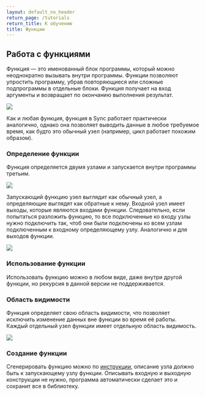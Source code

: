 ```yaml
---
layout: default_no_header
return_page: /tutorials
return_title: К обучению
title: Функции
---
```

## Работа с функциями

Функция — это именованный блок программы, который можно неоднократно вызывать внутри программы. Функции позволяют
упростить программу, убрав повторяющиеся или сложные подпрограммы в отдельные блоки. Функция получает на вход аргументы
и возвращает по окончанию выполнения результат.

<img src="{{site.baseurl}}/resources/tutorials/functions/01_run_func.png"/>

Как и любая функция, функция в Sync работает практически аналогично, однако она позволяет выводить данные в любое требуемое
время, как будто это обычный узел (например, цикл работает похожим образом).

### Определение функции

Функция определяется двумя узлами и запускается внутри программы третьим.

<img src="{{site.baseurl}}/resources/tutorials/functions/02_init_func.png"/>

Запускающий функцию узел выглядит как обычный узел, а определяющие выглядят как обратные к нему. 
Входной узел имеет выходы, которые являются входами функции. Следовательно, если попытаться разложить функцию,
то все подключенные ко входу узлы нужно подключить так, чтоб они были подключены ко всем узлам подключенным к входному 
определяющему узлу. Аналогично и для выходов функции.

<img src="{{site.baseurl}}/resources/tutorials/functions/03_dis_func.png"/>

### Использование функции

Использовать функцию можно в любом виде, даже внутри другой функции, но рекурсия в данной версии не поддерживается.

### Область видимости

Функция определяет свою область видимости, что позволяет исключить изменение данных вне функции во время её работы.
Каждый отдельный узел функции имеет отдельную область видимость.

<img src="{{site.baseurl}}/resources/tutorials/functions/04_scope.png"/>

### Создание функции

Сгенерировать функцию можно по [инструкции][creating_tutorial], описание узла должно быть к запускающему узлу функции.
Описывать входную и выходную конструкции не нужно, программа автоматически сделает это и сохранит все в библиотеку. 

[creating_tutorial]: {{site.baseurl}}/tutorials/creating#content

[index]: {{site.baseurl}}/index
[tutorials]: {{site.baseurl}}/tutorials#content
[drawio]: https://app.diagrams.net/?splash=0&libs=0&clibs=Uhttps://raw.githubusercontent.com/octo-gone/sync-execution/master/resources/base.drawio;Uhttps://raw.githubusercontent.com/octo-gone/sync-execution/master/resources/structure.drawio
[replit]: https://repl.it/github/octo-gone/sync-execution